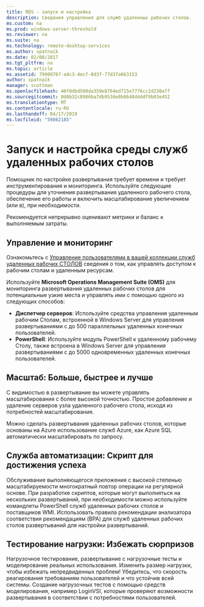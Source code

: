 ```yaml
---
title: RDS - запуск и настройка
description: Сведения управления для служб удаленных рабочих столов.
ms.custom: na
ms.prod: windows-server-threshold
ms.reviewer: na
ms.suite: na
ms.technology: remote-desktop-services
ms.author: spatnaik
ms.date: 02/08/2017
ms.tgt_pltfrm: na
ms.topic: article
ms.assetid: 79909767-a4c3-4ecf-8d3f-77d37a663153
author: spatnaik
manager: scottman
ms.openlocfilehash: 40f8dbd560da359e8764ed715e7776cc2d230a7f
ms.sourcegitcommit: 0d0b32c8986ba7db9536e0b8648d4ddf9b03e452
ms.translationtype: MT
ms.contentlocale: ru-RU
ms.lasthandoff: 04/17/2019
ms.locfileid: "59862185"
---
```

# <a name="run-and-tune-your-remote-desktop-services-environment"></a>Запуск и настройка среды служб удаленных рабочих столов

Помощник по настройке развертывания требует времени и требует инструментирования и мониторинга. Используйте следующие процедуры для уточнения развертывания удаленного рабочего стола, обеспечение его работы и включить масштабирование увеличением (или в), при необходимости. 

Рекомендуется непрерывно оценивают метрики и баланс к выполняемым затраты.

## <a name="management-and-monitoring"></a>Управление и мониторинг

Ознакомьтесь с [Управление пользователями в вашей коллекции служб удаленных рабочих СТОЛОВ](rds-user-management.md) сведения о том, как управлять доступом к рабочим столам и удаленным ресурсам.

Используйте **Microsoft Operations Management Suite (OMS)** для мониторинга развертывания удаленных рабочих столов для потенциальные узкие места и управлять ими с помощью одного из следующих способов: 

- **Диспетчер серверов**: Используйте средства управления удаленным рабочим Столам, встроенной в Windows Server для управления развертываниями с до 500 параллельных удаленных конечных пользователей. 
- **PowerShell**: Используйте модуль PowerShell к удаленному рабочему Столу, также встроена в Windows Server для управления развертываниями с до 5000 одновременных удаленных конечных пользователей.

## <a name="scale-bigger-better-faster"></a>Масштаб: Больше, быстрее и лучше

С видимостью в развертывание вы можете управлять масштабирования с более высокой точностью. Простое добавление и удаление серверов узла удаленного рабочего стола, исходя из потребностей масштабирования. 

Можно сделать развертывания удаленных рабочих столов, которые основаны на Azure использование служб Azure, как Azure SQL автоматически масштабировать по запросу.

## <a name="automation-script-for-success"></a>Служба автоматизации: Скрипт для достижения успеха

Обслуживание выполняющегося приложения с высокой степенью масштабируемости многократный повтор операции на регулярной основе. При разработке скриптов, которые могут выполняться на нескольких развертываний, при необходимости можно используйте командлеты PowerShell служб удаленных рабочих столов и поставщиков WMI. Использовать правила рекомендации анализатора соответствия рекомендациям (BPA) для служб удаленных рабочих столов развертываний для настройки развертываний.

## <a name="load-testing-avoid-surprises"></a>Тестирование нагрузки: Избежать сюрпризов

Нагрузочное тестирование, развертывание с нагрузочные тесты и моделирование реальных использования. Изменить размер нагрузки, чтобы избежать непредвиденных проблем! Убедитесь, что скорость реагирования требованиям пользователей и что устойчив всей системы. Создание нагрузочных тестов с помощью средств моделирования, например LoginVSI, которые проверяют возможности развертывания в соответствии с потребностями пользователей. 
